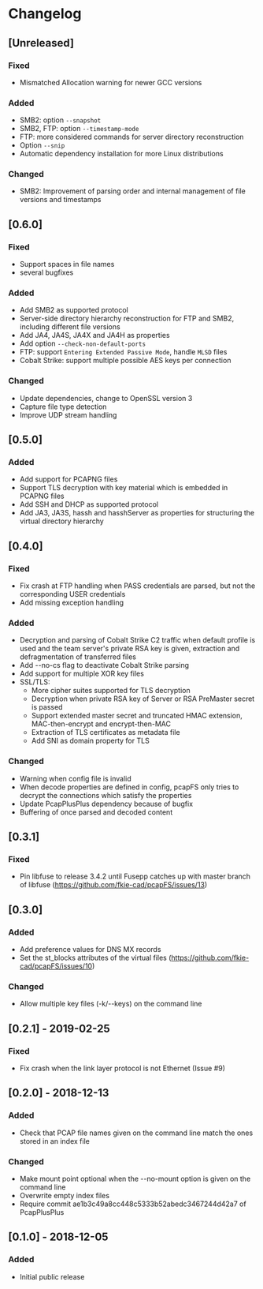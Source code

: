 # Changelog

## [Unreleased]
### Fixed
- Mismatched Allocation warning for newer GCC versions

### Added
- SMB2: option `--snapshot`
- SMB2, FTP: option `--timestamp-mode`
- FTP: more considered commands for server directory reconstruction
- Option `--snip`
- Automatic dependency installation for more Linux distributions

### Changed
- SMB2: Improvement of parsing order and internal management of file versions and timestamps


## [0.6.0]
### Fixed
- Support spaces in file names
- several bugfixes

### Added
- Add SMB2 as supported protocol
- Server-side directory hierarchy reconstruction for FTP and SMB2, including different file versions
- Add JA4, JA4S, JA4X and JA4H as properties
- Add option `--check-non-default-ports`
- FTP: support `Entering Extended Passive Mode`, handle `MLSD` files
- Cobalt Strike: support multiple possible AES keys per connection

### Changed
- Update dependencies, change to OpenSSL version 3
- Capture file type detection
- Improve UDP stream handling

## [0.5.0]
### Added
- Add support for PCAPNG files
- Support TLS decryption with key material which is embedded in PCAPNG files
- Add SSH and DHCP as supported protocol
- Add JA3, JA3S, hassh and hasshServer as properties for structuring the virtual directory hierarchy

## [0.4.0]
### Fixed
- Fix crash at FTP handling when PASS credentials are parsed, but not the corresponding USER credentials
- Add missing exception handling

### Added
- Decryption and parsing of Cobalt Strike C2 traffic when default profile is used and the team server's private RSA key is given, extraction and defragmentation of transferred files
- Add --no-cs flag to deactivate Cobalt Strike parsing
- Add support for multiple XOR key files
- SSL/TLS:
    - More cipher suites supported for TLS decryption
    - Decryption when private RSA key of Server or RSA PreMaster secret is passed
    - Support extended master secret and truncated HMAC extension, MAC-then-encrypt and encrypt-then-MAC
    - Extraction of TLS certificates as metadata file
    - Add SNI as domain property for TLS

### Changed
- Warning when config file is invalid
- When decode properties are defined in config, pcapFS only tries to decrypt the connections which satisfy the properties
- Update PcapPlusPlus dependency because of bugfix
- Buffering of once parsed and decoded content

## [0.3.1]
### Fixed
- Pin libfuse to release 3.4.2 until Fusepp catches up with master branch of libfuse (https://github.com/fkie-cad/pcapFS/issues/13)

## [0.3.0]
### Added
- Add preference values for DNS MX records
- Set the st_blocks attributes of the virtual files (https://github.com/fkie-cad/pcapFS/issues/10)

### Changed
- Allow multiple key files (-k/--keys) on the command line

## [0.2.1] - 2019-02-25
### Fixed
- Fix crash when the link layer protocol is not Ethernet (Issue #9)

## [0.2.0] - 2018-12-13
### Added
- Check that PCAP file names given on the command line match the ones stored in an index file

### Changed
- Make mount point optional when the --no-mount option is given on the command line
- Overwrite empty index files
- Require commit ae1b3c49a8cc448c5333b52abedc3467244d42a7 of PcapPlusPlus

## [0.1.0] - 2018-12-05
### Added
- Initial public release
